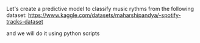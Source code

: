 Let's create a predictive model to classify music rythms from the following dataset:
https://www.kaggle.com/datasets/maharshipandya/-spotify-tracks-dataset

and we will do it using python scripts 
